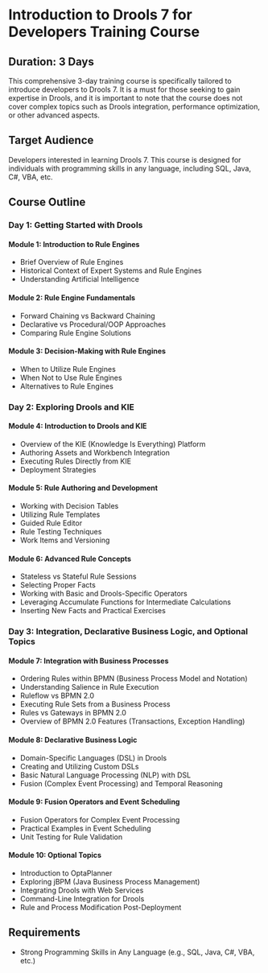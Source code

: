 # Introduction to Drools 7 for Developers Training Course

## Duration: 3 Days

This comprehensive 3-day training course is specifically tailored to introduce developers to Drools 7. It is a must for those seeking to gain expertise in Drools, and it is important to note that the course does not cover complex topics such as Drools integration, performance optimization, or other advanced aspects.

## Target Audience

Developers interested in learning Drools 7. This course is designed for individuals with programming skills in any language, including SQL, Java, C#, VBA, etc.

## Course Outline

### Day 1: Getting Started with Drools

#### Module 1: Introduction to Rule Engines

- Brief Overview of Rule Engines
- Historical Context of Expert Systems and Rule Engines
- Understanding Artificial Intelligence

#### Module 2: Rule Engine Fundamentals

- Forward Chaining vs Backward Chaining
- Declarative vs Procedural/OOP Approaches
- Comparing Rule Engine Solutions

#### Module 3: Decision-Making with Rule Engines

- When to Utilize Rule Engines
- When Not to Use Rule Engines
- Alternatives to Rule Engines

### Day 2: Exploring Drools and KIE

#### Module 4: Introduction to Drools and KIE

- Overview of the KIE (Knowledge Is Everything) Platform
- Authoring Assets and Workbench Integration
- Executing Rules Directly from KIE
- Deployment Strategies

#### Module 5: Rule Authoring and Development

- Working with Decision Tables
- Utilizing Rule Templates
- Guided Rule Editor
- Rule Testing Techniques
- Work Items and Versioning

#### Module 6: Advanced Rule Concepts

- Stateless vs Stateful Rule Sessions
- Selecting Proper Facts
- Working with Basic and Drools-Specific Operators
- Leveraging Accumulate Functions for Intermediate Calculations
- Inserting New Facts and Practical Exercises

### Day 3: Integration, Declarative Business Logic, and Optional Topics

#### Module 7: Integration with Business Processes

- Ordering Rules within BPMN (Business Process Model and Notation)
- Understanding Salience in Rule Execution
- Ruleflow vs BPMN 2.0
- Executing Rule Sets from a Business Process
- Rules vs Gateways in BPMN 2.0
- Overview of BPMN 2.0 Features (Transactions, Exception Handling)

#### Module 8: Declarative Business Logic

- Domain-Specific Languages (DSL) in Drools
- Creating and Utilizing Custom DSLs
- Basic Natural Language Processing (NLP) with DSL
- Fusion (Complex Event Processing) and Temporal Reasoning

#### Module 9: Fusion Operators and Event Scheduling

- Fusion Operators for Complex Event Processing
- Practical Examples in Event Scheduling
- Unit Testing for Rule Validation

#### Module 10: Optional Topics

- Introduction to OptaPlanner
- Exploring jBPM (Java Business Process Management)
- Integrating Drools with Web Services
- Command-Line Integration for Drools
- Rule and Process Modification Post-Deployment

## Requirements

- Strong Programming Skills in Any Language (e.g., SQL, Java, C#, VBA, etc.)
